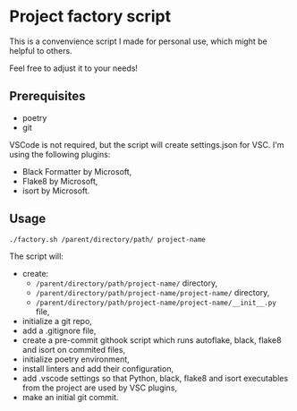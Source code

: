 # Project factory script

This is a convenvience script I made for personal use, which might be helpful to others. 

Feel free to adjust it to your needs!

## Prerequisites

- poetry
- git

VSCode is not required, but the script will create settings.json for VSC. I'm using the following plugins:
- Black Formatter by Microsoft,
- Flake8 by Microsoft,
- isort by Microsoft.

## Usage

```
./factory.sh /parent/directory/path/ project-name
```

The script will:
- create:
    - `/parent/directory/path/project-name/` directory,
    - `/parent/directory/path/project-name/project-name/` directory,
    - `/parent/directory/path/project-name/project-name/__init__.py` file,
- initialize a git repo,
- add a .gitignore file,
- create a pre-commit githook script which runs autoflake, black, flake8 and isort on commited files,
- initialize poetry environment,
- install linters and add their configuration,
- add .vscode settings so that Python, black, flake8 and isort executables from the project are used by VSC plugins,
- make an initial git commit.